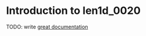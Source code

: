 # Introduction to len1d_0020

TODO: write [great documentation](http://jacobian.org/writing/what-to-write/)
